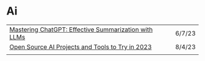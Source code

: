 # Ai

|                                                                                                                                                                          |        |
| ------------------------------------------------------------------------------------------------------------------------------------------------------------------------ | ------ |
| [Mastering ChatGPT: Effective Summarization with LLMs](https://towardsdatascience.com/chatgpt-summarization-llms-chatgpt3-chatgpt4-artificial-intelligence-16cf0e3625ce) | 6/7/23 |
| [Open Source AI Projects and Tools to Try in 2023](https://www.freecodecamp.org/news/open-source-ai/)                                                                    | 8/4/23 |
|                                                                                                                                                                          |        |

